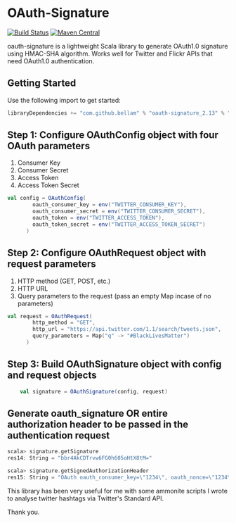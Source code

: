 # OAuth-Signature

[![Build Status](https://travis-ci.org/bellam/oauth-signature.svg?branch=master)](https://travis-ci.org/bellam/oauth-signature)
[![Maven Central](https://img.shields.io/maven-central/v/com.github.bellam/oauth-signature_2.13.svg?label=Maven%20Central)](https://search.maven.org/search?q=g:%22com.github.bellam%22%20AND%20a:%22oauth-signature_2.13%22)

oauth-signature is a lightweight Scala library to generate OAuth1.0 signature using HMAC-SHA algorithm. Works well for Twitter and Flickr APIs that need OAuth1.0 authentication.

## Getting Started

Use the following import to get started:

```scala
libraryDependencies += "com.github.bellam" % "oauth-signature_2.13" % "0.1.0"
```

## Step 1: Configure OAuthConfig object with four OAuth parameters

1. Consumer Key
2. Consumer Secret
3. Access Token
4. Access Token Secret

```scala
val config = OAuthConfig(
        oauth_consumer_key = env("TWITTER_CONSUMER_KEY"),
        oauth_consumer_secret = env("TWITTER_CONSUMER_SECRET"),
        oauth_token = env("TWITTER_ACCESS_TOKEN"),
        oauth_token_secret = env("TWITTER_ACCESS_TOKEN_SECRET")
      )
```

## Step 2: Configure OAuthRequest object with request parameters

1. HTTP method (GET, POST, etc.)
2. HTTP URL
3. Query parameters to the request (pass an empty Map incase of no parameters)

```scala
val request = OAuthRequest(
        http_method = "GET",
        http_url = "https://api.twitter.com/1.1/search/tweets.json",
        query_parameters = Map("q" -> "#BlackLivesMatter")
      )
```

## Step 3: Build OAuthSignature object with config and request objects

```scala
    val signature = OAuthSignature(config, request)
```

## Generate oauth_signature OR entire authorization header to be passed in the authentication request

```scala
scala> signature.getSignature
res14: String = "bbr4AkCDTrvw6FG0h605oHtX8tM="

scala> signature.getSignedAuthorizationHeader
res15: String = "OAuth oauth_consumer_key=\"1234\", oauth_nonce=\"1234\", oauth_signature=\"bbr4AkCDTrvw6FG0h605oHtX8tM%3D\", oauth_signature_method=\"HMAC-SHA1\", oauth_timestamp=\"1234\", oauth_token=\"1234\", oauth_version=\"1.0\""
```

This library has been very useful for me with some ammonite scripts I wrote to analyse twitter hashtags via Twitter's Standard API.

Thank you.
